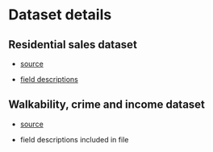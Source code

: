 # Dataset details

## Residential sales dataset

- [source](https://datacatalog.cookcountyil.gov/)

- [field descriptions](https://datacatalog.cookcountyil.gov/Property-Taxation/Assessor-Archived-05-11-2022-Residential-Sales-Dat/5pge-nu6u/about_data)

## Walkability, crime and income dataset

- [source](https://chicagohealthatlas.org/download)

- field descriptions included in file
